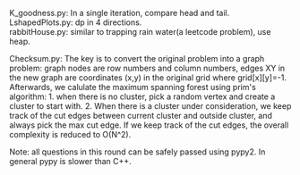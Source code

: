 K_goodness.py: In a single iteration, compare head and tail. <br />
LshapedPlots.py: dp in 4 directions.<br />
rabbitHouse.py: similar to trapping rain water(a leetcode problem), use heap.<br />

Checksum.py: The key is to convert the original problem into a graph problem: graph nodes are row numbers and column numbers, edges XY in the new graph are coordinates (x,y) in the original grid where grid\[x]\[y]=-1. Afterwards, we calulate the maximum spanning forest using prim's algorithm: 1. when there is no cluster, pick a random vertex and create a cluster to start with. 2. When there is a cluster under consideration, we keep track of the cut edges between current cluster and outside cluster, and always pick the max cut edge. If we keep track of the cut edges, the overall complexity is reduced to O(N^2).<br />

Note: all questions in this round can be safely passed using pypy2. In general pypy is slower than C++.
